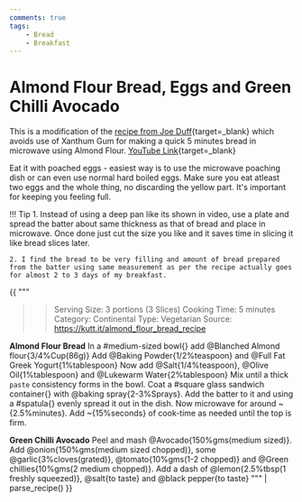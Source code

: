 ```yaml
---
comments: true
tags:
    - Bread
    - Breakfast
---
```


# Almond Flour Bread, Eggs and Green Chilli Avocado

This is a modification of the [recipe from Joe Duff](https://kutt.it/almond_flour_bread_recipe){target=_blank} which avoids use of Xanthum Gum for making a quick 5 minutes bread in microwave using Almond Flour. [YouTube Link](https://youtu.be/-lh-0KxFjEM){target=_blank}

Eat it with poached eggs - easiest way is to use the microwave poaching dish or can even use normal hard boiled eggs. Make sure you eat atleast two eggs and the whole thing, no discarding the yellow part. It's important for keeping you feeling full. 

!!! Tip
    1. Instead of using a deep pan like its shown in video, use a plate and spread the batter about same thickness as that of bread and place in microwave. Once done just cut the size you like and it saves time in slicing it like bread slices later. 

    2. I find the bread to be very filling and amount of bread prepared from the batter using same measurement as per the recipe actually goes for almost 2 to 3 days of my breakfast.

{{ """
>> Serving Size: 3 portions (3 Slices)
>> Cooking Time: 5 minutes
>> Category: Continental
>> Type: Vegetarian
>> Source: https://kutt.it/almond_flour_bread_recipe

**Almond Flour Bread**
In a #medium-sized bowl{} add @Blanched Almond flour{3/4%Cup(86g)}
Add @Baking Powder{1/2%teaspoon} and @Full Fat Greek Yogurt{1%tablespoon}
Now add @Salt{1/4%teaspoon}, @Olive Oil{1%tablespoon} and @Lukewarm Water{2%tablespoon}
Mix until a thick `paste` consistency forms in the bowl.
Coat a #square glass sandwich container{} with @baking spray{2-3%Sprays}. 
Add the batter to it and using a #spatula{} evenly spread it out in the dish. 
Now microwave for around ~{2.5%minutes}.
Add ~{15%seconds} of cook-time as needed until the top is firm.

**Green Chilli Avocado**
Peel and mash @Avocado{150%gms(medium sized)}.
Add @onion{150%gms(medium sized chopped)}, some @garlic{3%cloves(grated)}, @tomato{10%gms(1-2 chopped)} and @Green chillies{10%gms(2 medium chopped)}. 
Add a dash of @lemon{2.5%tbsp(1 freshly squeezed)}, @salt{to taste} and @black pepper{to taste}
""" 
| parse_recipe() }}
